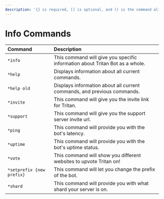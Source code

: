 ```yaml
---
description: '{} is required, [] is optional, and () is the command alias.'
---
```


# Info Commands



| Command | Description |
| :--- | :--- |
| `*info` | This command will give you specific information about Tritan Bot as a whole. |
| `*help` | Displays information about all current commands. |
| `*help old` | Displays information about all current commands, and previous commands. |
| `*invite` | This command will give you the invite link for Tritan. |
| `*support` | This command will give you the support server invite url. |
| `*ping` | This command will provide you with the bot's latency. |
| `*uptime` | This command will provide you with the bot's uptime status. |
| `*vote` | This command will show you different websites to upvote Tritan on! |
| `*setprefix {new prefix}` | This command will let you change the prefix of the bot. |
| `*shard` | This command will provide you with what shard your server is on.  |

